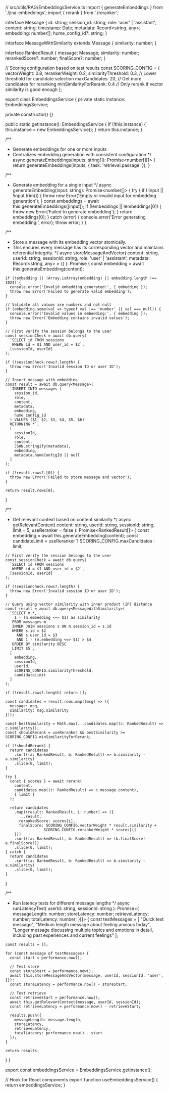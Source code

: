 // src/utils/RAG/EmbeddingsService.ts
import { generateEmbeddings } from './jina-embeddings';
import { rerank } from './reranker';

interface Message {
  id: string;
  session_id: string;
  role: 'user' | 'assistant';
  content: string;
  timestamp: Date;
  metadata: Record<string, any>;
  embedding: number[];
  hume_config_id?: string;
}

interface MessageWithSimilarity extends Message {
  similarity: number;
}

interface RankedResult {
  message: Message;
  similarity: number;
  rerankedScore?: number;
  finalScore?: number;
}

// Scoring configuration based on test results
const SCORING_CONFIG = {
  vectorWeight: 0.8,
  rerankerWeight: 0.2,
  similarityThreshold: 0.3,  // Lower threshold for candidate selection
  maxCandidates: 20,        // Get more candidates for reranking
  minSimilarityForRerank: 0.4  // Only rerank if vector similarity is good enough
};

export class EmbeddingsService {
  private static instance: EmbeddingsService;

  private constructor() {}

  public static getInstance(): EmbeddingsService {
    if (!this.instance) {
      this.instance = new EmbeddingsService();
    }
    return this.instance;
  }

  /**
   * Generate embeddings for one or more inputs
   * Centralizes embedding generation with consistent configuration
   */
  async generateEmbeddings(inputs: string[]): Promise<number[][]> {
    return generateEmbeddings(inputs, { task: 'retrieval.passage' });
  }

  /**
   * Generate embedding for a single input
   */
  async generateEmbedding(input: string): Promise<number[]> {
    try {
      if (!input || !input.trim()) {
        throw new Error('Empty or invalid input for embedding generation');
      }
      const embeddings = await this.generateEmbeddings([input]);
      if (!embeddings || !embeddings[0]) {
        throw new Error('Failed to generate embedding');
      }
      return embeddings[0];
    } catch (error) {
      console.error('Error generating embedding:', error);
      throw error;
    }
  }

  /**
   * Store a message with its embedding vector atomically.
   * This ensures every message has its corresponding vector and maintains referential integrity.
   */
  async storeMessageAndVector(
    content: string,
    userId: string,
    sessionId: string,
    role: 'user' | 'assistant',
    metadata: Record<string, any> = {}
  ): Promise<Message> {
    const embedding = await this.generateEmbedding(content);
    
    if (!embedding || !Array.isArray(embedding) || embedding.length !== 1024) {
      console.error('Invalid embedding generated:', { embedding });
      throw new Error('Failed to generate valid embedding');
    }

    // Validate all values are numbers and not null
    if (embedding.some(val => typeof val !== 'number' || val === null)) {
      console.error('Invalid values in embedding:', { embedding });
      throw new Error('Embedding contains invalid values');
    }
    
    // First verify the session belongs to the user
    const sessionCheck = await db.query(
      `SELECT id FROM sessions 
       WHERE id = $1 AND user_id = $2`,
      [sessionId, userId]
    );

    if (!sessionCheck.rows?.length) {
      throw new Error('Invalid session ID or user ID');
    }
    
    // Insert message with embedding
    const result = await db.query<Message>(
      `INSERT INTO messages (
        session_id,
        role,
        content,
        metadata,
        embedding,
        hume_config_id
      ) VALUES ($1, $2, $3, $4, $5, $6)
      RETURNING *`,
      [
        sessionId,
        role,
        content,
        JSON.stringify(metadata),
        embedding,
        metadata.humeConfigId || null
      ]
    );

    if (!result.rows?.[0]) {
      throw new Error('Failed to store message and vector');
    }

    return result.rows[0];
  }

  /**
   * Get relevant context based on content similarity
   */
  async getRelevantContext(
    content: string,
    userId: string,
    sessionId: string,
    limit = 5,
    useReranker = false
  ): Promise<RankedResult[]> {
    const embedding = await this.generateEmbedding(content);
    const candidateLimit = useReranker ? SCORING_CONFIG.maxCandidates : limit;
    
    // First verify the session belongs to the user
    const sessionCheck = await db.query(
      `SELECT id FROM sessions 
       WHERE id = $1 AND user_id = $2`,
      [sessionId, userId]
    );

    if (!sessionCheck.rows?.length) {
      throw new Error('Invalid session ID or user ID');
    }
    
    // Query using vector similarity with inner product (IP) distance
    const result = await db.query<MessageWithSimilarity>(
      `SELECT m.*,
        1 - (m.embedding <=> $1) as similarity
       FROM messages m
       INNER JOIN sessions s ON m.session_id = s.id
       WHERE s.id = $2 
         AND s.user_id = $3
         AND 1 - (m.embedding <=> $1) > $4
       ORDER BY similarity DESC
       LIMIT $5`,
      [
        embedding,
        sessionId,
        userId,
        SCORING_CONFIG.similarityThreshold,
        candidateLimit
      ]
    );

    if (!result.rows?.length) return [];

    const candidates = result.rows.map((msg) => ({
      message: msg,
      similarity: msg.similarity
    }));

    const bestSimilarity = Math.max(...candidates.map((c: RankedResult) => c.similarity));
    const shouldRerank = useReranker && bestSimilarity >= SCORING_CONFIG.minSimilarityForRerank;

    if (!shouldRerank) {
      return candidates
        .sort((a: RankedResult, b: RankedResult) => b.similarity - a.similarity)
        .slice(0, limit);
    }

    try {
      const { scores } = await rerank(
        content,
        candidates.map((c: RankedResult) => c.message.content),
        { limit }
      );

      return candidates
        .map((result: RankedResult, i: number) => ({
          ...result,
          rerankedScore: scores[i],
          finalScore: SCORING_CONFIG.vectorWeight * result.similarity + 
                     SCORING_CONFIG.rerankerWeight * scores[i]
        }))
        .sort((a: RankedResult, b: RankedResult) => (b.finalScore! - a.finalScore!))
        .slice(0, limit);
    } catch {
      return candidates
        .sort((a: RankedResult, b: RankedResult) => b.similarity - a.similarity)
        .slice(0, limit);
    }
  }

  /**
   * Run latency tests for different message lengths
   */
  async runLatencyTest(
    userId: string,
    sessionId: string
  ): Promise<{
    messageLength: number;
    storeLatency: number;
    retrieveLatency: number;
    totalLatency: number;
  }[]> {
    const testMessages = [
      "Quick test message",
      "Medium length message about feeling anxious today",
      "Longer message discussing multiple topics and emotions in detail, including past experiences and current feelings"
    ];
    
    const results = [];
    
    for (const message of testMessages) {
      const start = performance.now();
      
      // Test store
      const storeStart = performance.now();
      await this.storeMessageAndVector(message, userId, sessionId, 'user', {});
      const storeLatency = performance.now() - storeStart;
      
      // Test retrieve
      const retrieveStart = performance.now();
      await this.getRelevantContext(message, userId, sessionId);
      const retrieveLatency = performance.now() - retrieveStart;
      
      results.push({
        messageLength: message.length,
        storeLatency,
        retrieveLatency,
        totalLatency: performance.now() - start
      });
    }
    
    return results;
  }
}

export const embeddingsService = EmbeddingsService.getInstance();

// Hook for React components
export function useEmbeddingsService() {
  return embeddingsService;
}
